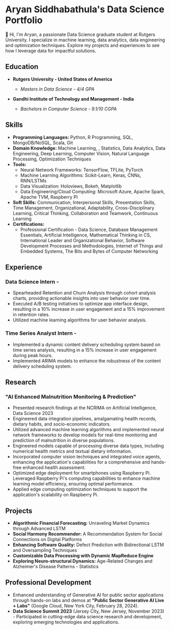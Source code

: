 # Aryan Siddhabathula's Data Science Portfolio
👋 Hi, I'm Aryan, a passionate Data Science graduate student at Rutgers University. I specialize in machine learning, data analytics, data engineering and optimization techniques. Explore my projects and experiences to see how I leverage data for impactful solutions.

## Education
- **Rutgers University - United States of America**
  - *Masters in Data Science - 4/4 GPA*
  
- **Gandhi Institute of Technology and Management - India**
  - *Bachelors in Computer Science - 9.1/10 CGPA*

## Skills
- **Programming Languages:** Python, R Programming, SQL, MongoDB/NoSQL, Scala, Git
- **Domain Knowledge:** Machine Learning, , Statistics, Data Analytics, Data Engineering, Deep Learning, Computer Vision, Natural Language Processing, Optimization Techniques
- **Tools:**
  - Neural Network Frameworks: TensorFlow, TFLite, PyTorch
  - Machine Learning Algorithms: Scikit-Learn, Keras, CNNs, RNN/LSTMs
  - Data Visualization: Holoviews, Bokeh, Matplotlib
  - Data Engineering/Cloud Computing: Microsoft Azure, Apache Spark, Apache TVM, Raspberry PI
- **Soft Skills:** Communication, Interpersonal Skills, Presentation Skills, Time Management, Organizational, Adaptability, Cross-Disciplinary Learning, Critical Thinking, Collaboration and Teamwork, Continuous Learning
- **Certifications:**
  - Professional Certification - Data Science, Database Management Essentials, Artificial Intelligence, Mathematical Thinking in CS, International Leader and Organizational Behavior, Software Development Processes and Methodologies, Internet of Things and Embedded Systems, The Bits and Bytes of Computer Networking

## Experience
### Data Science Intern - 
- Spearheaded Retention and Churn Analysis through cohort analysis charts, providing actionable insights into user behavior over time.
- Executed A/B testing initiatives to optimize app interface design, resulting in a 10% increase in user engagement and a 15% improvement in retention rates.
- Utilized machine learning algorithms for user behavior analysis.

### Time Series Analyst Intern - 
- Implemented a dynamic content delivery scheduling system based on time series analysis, resulting in a 15% increase in user engagement during peak hours.
- Implemented ARIMA models to enhance the robustness of the content delivery scheduling system.

## Research
### "AI Enhanced Malnutrition Monitoring & Prediction"
- Presented research findings at the NCRIMA on Artificial Intelligence, Data Science 2023
- Engineered data integration pipelines, amalgamating health records, dietary habits, and socio-economic indicators.
- Utilized advanced machine learning algorithms and implemented neural network frameworks to develop models for real-time monitoring and prediction of malnutrition in diverse populations.
- Engineered models capable of processing diverse data types, including numerical health metrics and textual dietary information.
- Incorporated computer vision techniques and integrated voice agents, enhancing the application's capabilities for a comprehensive and hands-free enhanced health assessment.
- Optimized edge deployment for smartphones using Raspberry Pi. Leveraged Raspberry Pi's computing capabilities to enhance machine learning model efficiency, ensuring optimal performance.
- Applied edge computing optimization techniques to support the application's scalability on Raspberry Pi.

## Projects
- **Algorithmic Financial Forecasting:** Unraveling Market Dynamics through Advanced LSTM
- **Social Harmony Recommender:** A Recommendation System for Social Connections on Digital Platforms
- **Enhancing Software Quality:** Defect Prediction with Bidirectional LSTM and Oversampling Techniques
- **Customizable Data Processing with Dynamic MapReduce Engine**
- **Exploring Neuro-structural Dynamics:** Age-Related Changes and Alzheimer's Disease Patterns - Statistics

## Professional Development
- Enhanced understanding of Generative AI for public sector applications through hands-on labs and demos at **"Public
Sector Generative AI Live + Labs"** (Google Cloud, New York City, February 28, 2024).
- **Data Science Summit 2023** (Jersey City, New Jersey, November 2023) - Participated in cutting-edge data science
research and development, exploring emerging technologies and applications.

<!---
ARYAN-SIDH/ARYAN-SIDH is a ✨ special ✨ repository because its `README.md` (this file) appears on your GitHub profile.
You can click the Preview link to take a look at your changes.
--->
